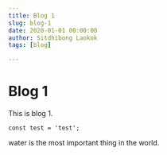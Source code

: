 ```yaml
---
title: Blog 1
slug: blog-1
date: 2020-01-01 00:00:00
author: Sitdhibong Laokok
tags: [blog]

---
```


# Blog 1

This is blog 1.

```
const test = 'test';
```

water is the most important thing in the world.

